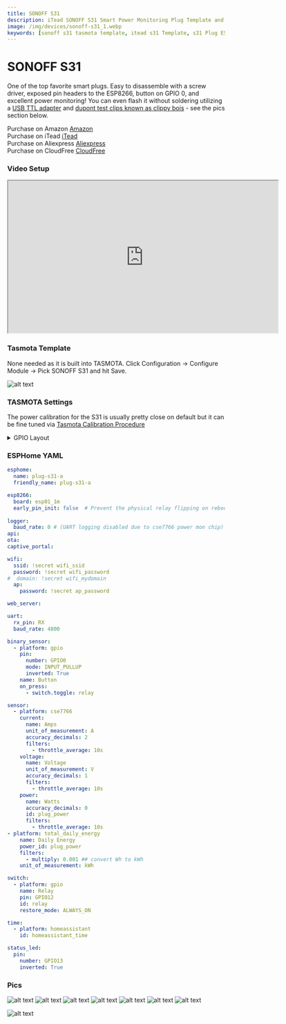 ```yaml
---
title: SONOFF S31
description: iTead SONOFF S31 Smart Power Monitoring Plug Template and Setup for TASMOTA and ESPHome
image: /img/devices/sonoff-s31_1.webp
keywords: [sonoff s31 tasmota template, itead s31 Template, s31 Plug ESPHome, solderless flashing tasmota plug]
---
```


# SONOFF S31

One of the top favorite smart plugs.  Easy to disassemble with a screw driver, exposed pin headers to the ESP8266, button on GPIO 0, and excellent power monitoring!  You can even flash it without soldering utilizing a [USB TTL adapter](https://amzn.to/3WonIHp) and [dupont test clips known as clippy bois](https://amzn.to/3jtnZdl) - see the pics section below.  

Purchase on Amazon [Amazon](https://amzn.to/3WG3cBG)  
Purchase on iTead [iTead](https://itead.cc/product/sonoff-s31/ref/28/)  
Purchase on Aliexpress [Aliexpress](https://s.click.aliexpress.com/e/_Dk8wPtl)  
Purchase on CloudFree [CloudFree](https://cloudfree.shop/product/sonoff-s31-flashed-with-tasmota/?ref=digiblur&attribute_firmware=Stock%20Sonoff)

### Video Setup

<iframe allowfullscreen height="353" src="https://www.youtube.com/embed/q6aCfDDEkwE" width="625" youtube-src-=""></iframe>  

### Tasmota Template

None needed as it is built into TASMOTA.  Click Configuration -> Configure Module -> Pick SONOFF S31 and hit Save.

![alt text](/img/devices/sonoff-s31_9.webp)

### TASMOTA Settings

The power calibration for the S31 is usually pretty close on default but it can be fine tuned via [Tasmota Calibration Procedure](https://tasmota.github.io/docs/Power-Monitoring-Calibration/#calibration-procedure)  

<details><summary>GPIO Layout</summary>     
<p>

| GPIO |    Component | Description |
|------ |-------------|-------------|         
|GPIO00	| Button 1
|GPIO01	| CSE7766 Tx | Power monitoring chip
|GPIO03	| CSE7766 Rx | Power monitoring chip
|GPIO12	| Relay1 | Relay for Load
|GPIO13	| Led_i_1 | Onboard LED

</p></details>

### ESPHome YAML

```yaml
esphome:
  name: plug-s31-a
  friendly_name: plug-s31-a

esp8266:
  board: esp01_1m
  early_pin_init: false  # Prevent the physical relay flipping on reboot.
  
logger:
  baud_rate: 0 # (UART logging disabled due to cse7766 power mon chip)
api:
ota:
captive_portal:

wifi:
  ssid: !secret wifi_ssid
  password: !secret wifi_password
#  domain: !secret wifi_mydomain   
  ap:
    password: !secret ap_password

web_server:

uart:
  rx_pin: RX
  baud_rate: 4800

binary_sensor:
  - platform: gpio
    pin:
      number: GPIO0
      mode: INPUT_PULLUP
      inverted: True
    name: Button
    on_press:
      - switch.toggle: relay

sensor:
  - platform: cse7766
    current:
      name: Amps
      unit_of_measurement: A      
      accuracy_decimals: 2
      filters:
        - throttle_average: 10s         
    voltage:
      name: Voltage
      unit_of_measurement: V      
      accuracy_decimals: 1
      filters:
        - throttle_average: 10s         
    power:
      name: Watts
      accuracy_decimals: 0   
      id: plug_power
      filters:
        - throttle_average: 10s         
- platform: total_daily_energy
    name: Daily Energy
    power_id: plug_power
    filters:
      - multiply: 0.001 ## convert Wh to kWh
    unit_of_measurement: kWh

switch:
  - platform: gpio
    name: Relay
    pin: GPIO12
    id: relay
    restore_mode: ALWAYS_ON

time:
  - platform: homeassistant
    id: homeassistant_time

status_led:
  pin:
    number: GPIO13
    inverted: True    
```

### Pics
![alt text](/img/devices/sonoff-s31_2.webp)
![alt text](/img/devices/sonoff-s31_3.webp)
![alt text](/img/devices/sonoff-s31_4.webp)
![alt text](/img/devices/sonoff-s31_5.webp)
![alt text](/img/devices/sonoff-s31_6.webp)
![alt text](/img/devices/sonoff-s31_7.webp)
![alt text](/img/devices/sonoff-s31_8.webp)

![alt text](/img/devices/sonoff-s31_10.webp)


